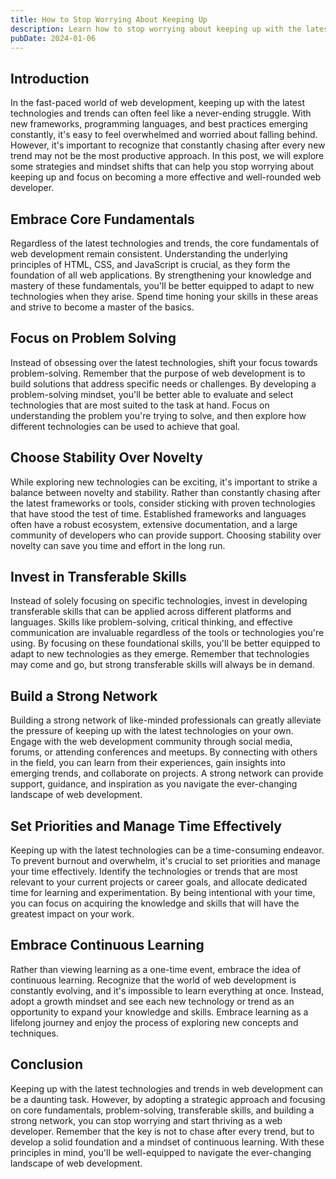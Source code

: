 ```yaml
---
title: How to Stop Worrying About Keeping Up
description: Learn how to stop worrying about keeping up with the latest technologies and trends in web development.
pubDate: 2024-01-06
---
```


## Introduction

In the fast-paced world of web development, keeping up with the latest technologies and trends can often feel like a never-ending struggle. With new frameworks, programming languages, and best practices emerging constantly, it's easy to feel overwhelmed and worried about falling behind. However, it's important to recognize that constantly chasing after every new trend may not be the most productive approach. In this post, we will explore some strategies and mindset shifts that can help you stop worrying about keeping up and focus on becoming a more effective and well-rounded web developer.

## Embrace Core Fundamentals

Regardless of the latest technologies and trends, the core fundamentals of web development remain consistent. Understanding the underlying principles of HTML, CSS, and JavaScript is crucial, as they form the foundation of all web applications. By strengthening your knowledge and mastery of these fundamentals, you'll be better equipped to adapt to new technologies when they arise. Spend time honing your skills in these areas and strive to become a master of the basics.

## Focus on Problem Solving

Instead of obsessing over the latest technologies, shift your focus towards problem-solving. Remember that the purpose of web development is to build solutions that address specific needs or challenges. By developing a problem-solving mindset, you'll be better able to evaluate and select technologies that are most suited to the task at hand. Focus on understanding the problem you're trying to solve, and then explore how different technologies can be used to achieve that goal.

## Choose Stability Over Novelty

While exploring new technologies can be exciting, it's important to strike a balance between novelty and stability. Rather than constantly chasing after the latest frameworks or tools, consider sticking with proven technologies that have stood the test of time. Established frameworks and languages often have a robust ecosystem, extensive documentation, and a large community of developers who can provide support. Choosing stability over novelty can save you time and effort in the long run.

## Invest in Transferable Skills

Instead of solely focusing on specific technologies, invest in developing transferable skills that can be applied across different platforms and languages. Skills like problem-solving, critical thinking, and effective communication are invaluable regardless of the tools or technologies you're using. By focusing on these foundational skills, you'll be better equipped to adapt to new technologies as they emerge. Remember that technologies may come and go, but strong transferable skills will always be in demand.

## Build a Strong Network

Building a strong network of like-minded professionals can greatly alleviate the pressure of keeping up with the latest technologies on your own. Engage with the web development community through social media, forums, or attending conferences and meetups. By connecting with others in the field, you can learn from their experiences, gain insights into emerging trends, and collaborate on projects. A strong network can provide support, guidance, and inspiration as you navigate the ever-changing landscape of web development.

## Set Priorities and Manage Time Effectively

Keeping up with the latest technologies can be a time-consuming endeavor. To prevent burnout and overwhelm, it's crucial to set priorities and manage your time effectively. Identify the technologies or trends that are most relevant to your current projects or career goals, and allocate dedicated time for learning and experimentation. By being intentional with your time, you can focus on acquiring the knowledge and skills that will have the greatest impact on your work.

## Embrace Continuous Learning

Rather than viewing learning as a one-time event, embrace the idea of continuous learning. Recognize that the world of web development is constantly evolving, and it's impossible to learn everything at once. Instead, adopt a growth mindset and see each new technology or trend as an opportunity to expand your knowledge and skills. Embrace learning as a lifelong journey and enjoy the process of exploring new concepts and techniques.

## Conclusion

Keeping up with the latest technologies and trends in web development can be a daunting task. However, by adopting a strategic approach and focusing on core fundamentals, problem-solving, transferable skills, and building a strong network, you can stop worrying and start thriving as a web developer. Remember that the key is not to chase after every trend, but to develop a solid foundation and a mindset of continuous learning. With these principles in mind, you'll be well-equipped to navigate the ever-changing landscape of web development.
